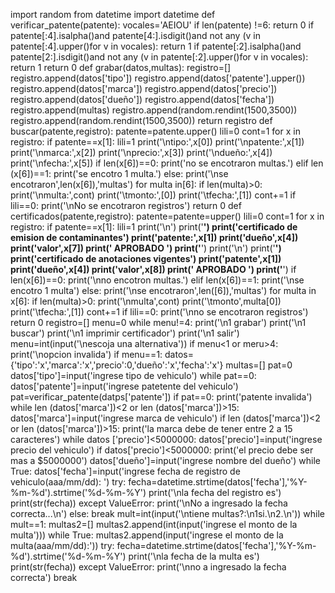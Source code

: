 import random
from datetime import datetime
def verificar_patente(patente):
    vocales='AEIOU'
    if len(patente) !=6:
        return 0
    if patente[:4].isalpha()and patente[4:].isdigit()and not any (v in patente[:4].upper()for v in vocales):
        return 1
    if patente[:2].isalpha()and patente[2:].isdigit()and not any (v in patente[:2].upper()for v in vocales):
        return 1
    return 0
def grabar(datos,multas):
    registro=[]
    registro.append(datos['tipo'])
    registro.append(datos['patente'].upper())
    registro.append(datos['marca'])
    registro.append(datos['precio'])
    registro.append(datos['dueño'])
    registro.append(datos['fecha'])
    registro.append(multas)
    registro.append(random.rendint(1500,3500))
    registro.append(random.rendint(1500,3500))
    return registro
def buscar(patente,registro):
    patente=patente.upper()
    lili=0
    cont=1
    for x in registro:
        if patente==x[1]:
            lili=1
            print('\ntipo:',x[0])
            print('\npatente:',x[1])
            print('\nmarca:',x[2])
            print('\nprecio:',x[3])
            print('\ndueño:',x[4])
            print('\nfecha:',x[5])
            if len(x[6])==0:
                print('no se encotraron multas.')
            elif len (x[6])==1:
                print('se encotro 1 multa.')
            else:
                print('\nse encotraron',len(x[6]),'multas')
            for multa in[6]:
                if len(multa)>0:
                    print('\nmulta:',cont)
                    print('\tmonto:',[0])
                    print('\tfecha:',[1])
                    cont+=1
    if lili==0:
        print('\nNo se encotraron registros')
        return 0
def certificados(patente,registro):
    patente=patente=upper()
    lili=0
    cont=1
    for x in registro:
        if patente==x[1]:
            lili=1
            print('\n')
            print('__________________')
            print('certificado de emision de contaminantes')
            print('patente:',x[1])
            print('dueño',x[4])
            print('valor',x[7])
            print('    APROBADO      ')
            print('__________________')
            print('\n')
            print('__________________')
            print('certificado de anotaciones vigentes')
            print('patente',x[1])
            print('dueño',x[4])
            print('valor',x[8])
            print('    APROBADO      ')
            print('__________________')
            if len(x[6])==0:
                print('\nno encotron multas.')
            elif len(x[6])==1:
                print('\nse encotro 1 multa')
            else:
                print('\nse encotraron',len([6]),'multas')
            for multa in x[6]:
                if len(multa)>0:
                    print('\nmulta',cont)
                    print('\tmonto',multa[0])
                    print('\tfecha:',[1])
                    cont+=1
    if lili==0:
        print('\nno se encotraron registros')
        return 0
    registro=[]
    menu=0
    while menu!=4:
        print('\n1 grabar')
        print('\n1 buscar')
        print('\n1 imprimir certificador')
        print('\n1 salir')
        menu=int(input('\nescoja una alternativa'))
        if menu<1 or meru>4:
            print('\nopcion invalida')
        if menu==1:
            datos={'tipo':'x','marca':'x','precio':0,'dueño':'x','fecha':'x'}
            multas=[]
            pat=0
            datos['tipo']=input('ingrese tipo de vehiculo')
            while pat==0:
                datos['patente']=input('ingrese patetente del vehiculo')
                pat=verificar_patente(datps['patente'])
                if pat==0:
                    print('patente invalida')
            while len (datos['marca'])<2 or len (datos['marca'])>15:
                datos['marca']=input('ingrese marca de vehiculo')
                if len (datos['marca'])<2 or len (datos['marca'])>15:
                    print('la marca debe de tener entre 2 a 15 caracteres')
            while datos ['precio']<5000000:
                datos['precio']=input('ingrese precio del vehiculo')
                if datos['precio']<5000000:
                    print('el precio debe ser mas a $5000000')
            datos['dueño']=input('ingrese nombre del dueño')
            while True:
                datos['fecha']=input('ingrese fecha de registro de vehiculo(aaa/mm/dd): ')
                try:
                    fecha=datetime.strtime(datos['fecha'],'%Y-%m-%d').strtime('%d-%m-%Y')
                    print('\nla fecha del registro es')
                    print(str(fecha))
                except ValueError:
                    print('\nNo a ingresado la fecha correcta...\n')
                else:
                    break
            mult=int(input('\ntiene multas?:\n1si.\n2.\n'))
            while mult==1:
                multas2=[]
                multas2.append(int(input('ingrese el monto de la multa')))
                while True:
                    multas2.append(input('ingrese el monto de la multa(aaa/mm/dd):'))
                    try:
                        fecha=datetime.strtime(datos['fecha'],'%Y-%m-%d').strtime('%d-%m-%Y')
                        print('\nla fecha de la multa es')
                        print(str(fecha))
                    except ValueError:
                        print('\nno a ingresado la fecha correcta')
                        break


